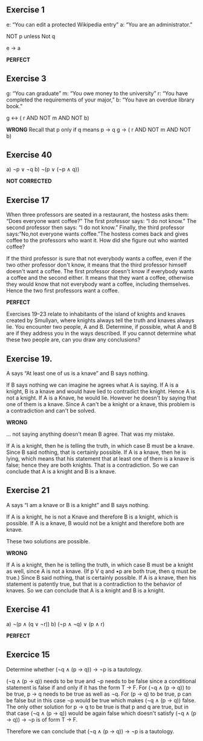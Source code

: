 ## Exercise 1

e: “You can edit a protected Wikipedia entry”
a: “You are an administrator.”

NOT p unless Not q

e -> a

**PERFECT**

## Exercise 3

g: “You can graduate”
m: “You owe money to the university”
r: “You have completed the requirements of your major,”
b: “You have an overdue library book.”

g <-> ( r AND NOT m AND NOT b)

**WRONG**
Recall that p only if q means p -> q
g -> ( r AND NOT m AND NOT b)

## Exercise 40

a) ¬p ∨ ¬q
b) ¬(p ∨ (¬p ∧ q))

**NOT CORRECTED**

## Exercise 17

When three professors are seated in a restaurant, the hostess asks them: “Does everyone want coffee?” The first
professor says: “I do not know.” The second professor
then says: “I do not know.” Finally, the third professor
says:“No,not everyone wants coffee.”The hostess comes
back and gives coffee to the professors who want it. How
did she figure out who wanted coffee?

If the third professor is sure that not everybody wants a coffee, even if the two other professor don't know, it means that the third professor himself doesn't want a coffee.
The first professor doesn't know if everybody wants a coffee and the second either. It means that they want a coffee, otherwise they would know that not everybody want a coffee, including themselves. 
Hence the two first professors want a coffee.

**PERFECT**


Exercises 19–23 relate to inhabitants of the island of knights
and knaves created by Smullyan, where knights always tell
the truth and knaves always lie. You encounter two people,
A and B. Determine, if possible, what A and B are if they
address you in the ways described. If you cannot determine
what these two people are, can you draw any conclusions?

## Exercise 19.

A says “At least one of us is a knave” and B says nothing.

If B says nothing we can imagine he agrees what A is saying. If A is a knight, B is a knave and would have lied to contradict the knight. Hence A is not a knight.
If A is a Knave, he would lie. However he doesn't by saying that one of them is a knave. 
Since A can't be a knight or a knave, this problem is a contradiction and can't be solved.

**WRONG**

… not saying anything doesn't mean B agree. That was my mistake.


If A is a knight, then he is telling the truth, in which case B must be a knave. Since B said nothing, that
is certainly possible. If A is a knave, then he is lying, which means that his statement that at least one of
them is a knave is false; hence they are both knights. That is a contradiction. So we can conclude that A is
a knight and B is a knave.

## Exercise 21

A says “I am a knave or B is a knight” and B says nothing.

If A is a knight, he is not a Knave and therefore B is a knight, which is possible.
If A is a knave, B would not be a knight and therefore both are knave.

These two solutions are possible.

**WRONG**

If A is a knight, then he is telling the truth, in which case B must be a knight as well, since A is not a knave.
(If p V q and •p are both true, then q must be true.) Since B said nothing, that is certainly possible. If A
is a knave, then his statement is patently true, but that is a contradiction to the behavior of knaves. So we
can conclude that A is a knight and B is a knight.

## Exercise 41

a) ¬(p ∧ (q ∨ ¬r))
b) (¬p ∧ ¬q) ∨ (p ∧ r)

**PERFECT**


## Exercice 15

Determine whether (¬q ∧ (p → q)) → ¬p is a tautology.

(¬q ∧ (p → q)) needs to be true and ¬p needs to be false since a conditional statement is false if and only if it has the form T → F.
For (¬q ∧ (p → q)) to be true, p → q needs to be true as well as ¬q.
For (p → q) to be true, p can be false but in this case ¬p would be true which makes (¬q ∧ (p → q)) false.
The only other solution for p → q to be true is that p and q are true, but in that case (¬q ∧ (p → q)) would be again false which doesn't satisfy (¬q ∧ (p → q)) → ¬p  is of form T -> F.

Therefore we can conclude that (¬q ∧ (p → q)) → ¬p is a tautology.


